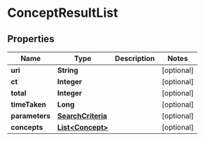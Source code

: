 

# ConceptResultList


## Properties

| Name | Type | Description | Notes |
|------------ | ------------- | ------------- | -------------|
|**uri** | **String** |  |  [optional] |
|**ct** | **Integer** |  |  [optional] |
|**total** | **Integer** |  |  [optional] |
|**timeTaken** | **Long** |  |  [optional] |
|**parameters** | [**SearchCriteria**](SearchCriteria.md) |  |  [optional] |
|**concepts** | [**List&lt;Concept&gt;**](Concept.md) |  |  [optional] |



